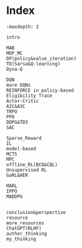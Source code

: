 

<!--
 * @version:
 * @Author:  StevenJokess（蔡舒起） https://github.com/StevenJokess
 * @Date: 2023-02-26 16:55:09
 * @LastEditors:  StevenJokess（蔡舒起） https://github.com/StevenJokess
 * @LastEditTime: 2023-03-18 01:45:43
 * @Description:
 * @Help me: 如有帮助，请赞助，失业3年了。![支付宝收款码](https://github.com/StevenJokess/d2rl/blob/master/img/%E6%94%B6.jpg)
 * @TODO::
 * @Reference:
-->

# Index

```toc
:maxdepth: 2

intro

MAB
MDP_MC
DP(policy&value_iteration)
TD(Sarsa&Q-learning)
Dyna-Q

DQN
more DQNs
REINFORCE in policy-based
Eligibility Trace
Actor-Critic
A2C&A3C
TRPO
PPO
DDPG&TD3
SAC

Sparse_Reward
IL
model-based
MCTS
MPC
offline_RL(BCQ&CQL)
Unsupervised RL
GoRL&HER

MARL
IPPO
MADDPG


conclusion&perspective
resource
more_resources
ChatGPT(RLHF)
author_thinking
my_thinking

```

[1]: https://github.com/d2l-ai/d2l-en/edit/master/chapter_reinforcement-learning/index.md

